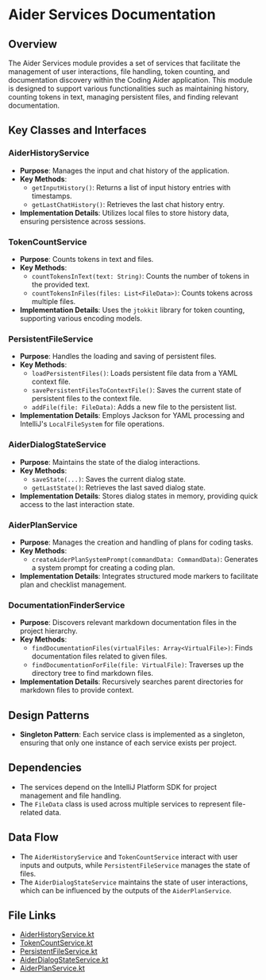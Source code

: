 # Aider Services Documentation

## Overview
The Aider Services module provides a set of services that facilitate the management of user interactions, file handling, token counting, and documentation discovery within the Coding Aider application. This module is designed to support various functionalities such as maintaining history, counting tokens in text, managing persistent files, and finding relevant documentation.

## Key Classes and Interfaces

### AiderHistoryService
- **Purpose**: Manages the input and chat history of the application.
- **Key Methods**:
  - `getInputHistory()`: Returns a list of input history entries with timestamps.
  - `getLastChatHistory()`: Retrieves the last chat history entry.
- **Implementation Details**: Utilizes local files to store history data, ensuring persistence across sessions.

### TokenCountService
- **Purpose**: Counts tokens in text and files.
- **Key Methods**:
  - `countTokensInText(text: String)`: Counts the number of tokens in the provided text.
  - `countTokensInFiles(files: List<FileData>)`: Counts tokens across multiple files.
- **Implementation Details**: Uses the `jtokkit` library for token counting, supporting various encoding models.

### PersistentFileService
- **Purpose**: Handles the loading and saving of persistent files.
- **Key Methods**:
  - `loadPersistentFiles()`: Loads persistent file data from a YAML context file.
  - `savePersistentFilesToContextFile()`: Saves the current state of persistent files to the context file.
  - `addFile(file: FileData)`: Adds a new file to the persistent list.
- **Implementation Details**: Employs Jackson for YAML processing and IntelliJ's `LocalFileSystem` for file operations.

### AiderDialogStateService
- **Purpose**: Maintains the state of the dialog interactions.
- **Key Methods**:
  - `saveState(...)`: Saves the current dialog state.
  - `getLastState()`: Retrieves the last saved dialog state.
- **Implementation Details**: Stores dialog states in memory, providing quick access to the last interaction state.

### AiderPlanService
- **Purpose**: Manages the creation and handling of plans for coding tasks.
- **Key Methods**:
  - `createAiderPlanSystemPrompt(commandData: CommandData)`: Generates a system prompt for creating a coding plan.
- **Implementation Details**: Integrates structured mode markers to facilitate plan and checklist management.

### DocumentationFinderService
- **Purpose**: Discovers relevant markdown documentation files in the project hierarchy.
- **Key Methods**:
  - `findDocumentationFiles(virtualFiles: Array<VirtualFile>)`: Finds documentation files related to given files.
  - `findDocumentationForFile(file: VirtualFile)`: Traverses up the directory tree to find markdown files.
- **Implementation Details**: Recursively searches parent directories for markdown files to provide context.

## Design Patterns
- **Singleton Pattern**: Each service class is implemented as a singleton, ensuring that only one instance of each service exists per project.

## Dependencies
- The services depend on the IntelliJ Platform SDK for project management and file handling.
- The `FileData` class is used across multiple services to represent file-related data.

## Data Flow
- The `AiderHistoryService` and `TokenCountService` interact with user inputs and outputs, while `PersistentFileService` manages the state of files.
- The `AiderDialogStateService` maintains the state of user interactions, which can be influenced by the outputs of the `AiderPlanService`.

## File Links
- [AiderHistoryService.kt](./AiderHistoryService.kt)
- [TokenCountService.kt](./TokenCountService.kt)
- [PersistentFileService.kt](./PersistentFileService.kt)
- [AiderDialogStateService.kt](./AiderDialogStateService.kt)
- [AiderPlanService.kt](./AiderPlanService.kt)
